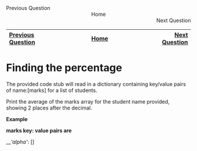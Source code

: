 <div style="width: 100%">
    <div style="text-align: left">Previous Question</div>
    <div style="text-align: center">Home</div>
    <div style="text-align: right">Next Question</div>
</div>

| <div>[Previous Question]()</div> | <div style="width: 290px">[Home]()</div> | <div>[Next Question]()</div> |
|:----------------------|:--------:|------------------:|

# Finding the percentage

The provided code stub will read in a dictionary containing key/value pairs of name:[marks] for a list of students.

Print the average of the marks array for the student name provided, showing 2 places after the decimal.

__Example__

__marks key: value pairs are__

___'alpha'_: []
